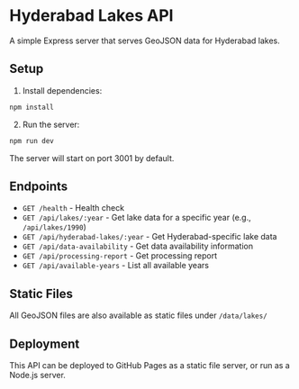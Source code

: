 # Hyderabad Lakes API

A simple Express server that serves GeoJSON data for Hyderabad lakes.

## Setup

1. Install dependencies:
```bash
npm install
```

2. Run the server:
```bash
npm run dev
```

The server will start on port 3001 by default.

## Endpoints

- `GET /health` - Health check
- `GET /api/lakes/:year` - Get lake data for a specific year (e.g., `/api/lakes/1990`)
- `GET /api/hyderabad-lakes/:year` - Get Hyderabad-specific lake data
- `GET /api/data-availability` - Get data availability information
- `GET /api/processing-report` - Get processing report
- `GET /api/available-years` - List all available years

## Static Files

All GeoJSON files are also available as static files under `/data/lakes/`

## Deployment

This API can be deployed to GitHub Pages as a static file server, or run as a Node.js server.